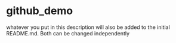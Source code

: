 # github_demo
whatever you put in this description will also be added to the initial README.md. Both can be changed independently
